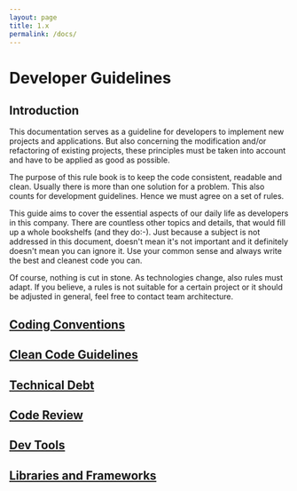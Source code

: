```yaml
---
layout: page
title: 1.x
permalink: /docs/
---
```


# Developer Guidelines

## Introduction

This documentation serves as a guideline for developers to implement new projects and applications. But also concerning the modification and/or refactoring of existing projects, these principles must be taken into account and have to be applied as good as possible.

The purpose of this rule book is to keep the code consistent, readable and clean. Usually there is more than one solution for a problem. This also counts for development guidelines. Hence we must agree on a set of rules.

This guide aims to cover the essential aspects of our daily life as developers in this company. There are countless other topics and details, that would fill up a whole bookshelfs (and they do:-). Just because a subject is not addressed in this document, doesn't mean it's not important and it definitely doesn't mean you can ignore it. Use your common sense and always write the best and cleanest code you can.

Of course, nothing is cut in stone. As technologies change, also rules must adapt. If you believe, a rules is not suitable for a certain project or it should be adjusted in general, feel free to contact team architecture.

## [Coding Conventions](guidelines/CodingConventions.html)

## [Clean Code Guidelines](guidelines/CleanCode.html)

## [Technical Debt](guidelines/TechnicalDebt.html)

## [Code Review](guidelines/CodeReviews.html)

## [Dev Tools](guidelines/DevTools.html)

## [Libraries and Frameworks](guidelines/LibrariesAndFrameworks.html)
